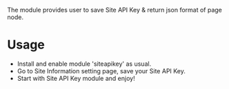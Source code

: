 The module provides user to save Site API Key & return json format of page node.

Usage
=====

- Install and enable module 'siteapikey' as usual.
- Go to Site Information setting page, save your Site API Key.
- Start with Site API Key module and enjoy!
